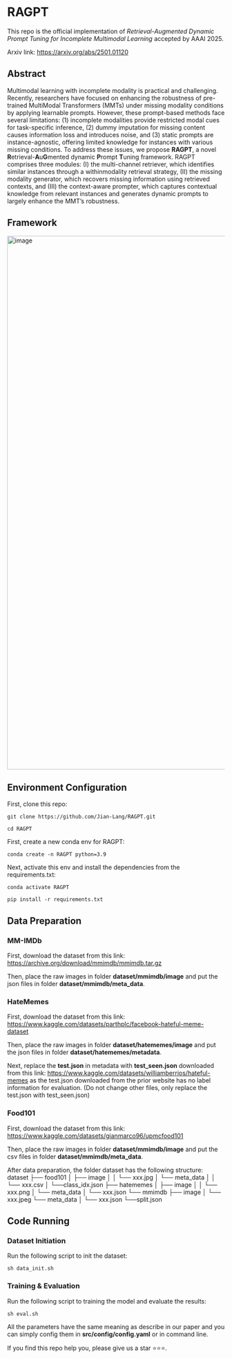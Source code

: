 # RAGPT
This repo is the official implementation of _Retrieval-Augmented Dynamic Prompt Tuning for Incomplete Multimodal Learning_ accepted by AAAI 2025. 

Arxiv link: https://arxiv.org/abs/2501.01120

## Abstract
Multimodal learning with incomplete modality is practical and challenging. Recently, researchers have focused on enhancing the robustness of pre-trained MultiModal Transformers (MMTs) under missing modality conditions by applying learnable prompts. However, these prompt-based methods face several limitations: (1) incomplete modalities provide restricted modal cues for task-specific inference, (2) dummy imputation for missing content causes information loss and introduces noise, and (3) static prompts are instance-agnostic, offering limited knowledge for instances with various missing conditions. To address these issues, we propose **RAGPT**, a novel **R**etrieval-**A**u**G**mented dynamic **P**rompt **T**uning framework. RAGPT comprises three modules: (I) the multi-channel retriever, which identifies similar instances through a withinmodality retrieval strategy, (II) the missing modality generator, which recovers missing information using retrieved contexts, and (III) the context-aware prompter, which captures contextual knowledge from relevant instances and generates dynamic prompts to largely enhance the MMT’s robustness. 

## Framework
<img width="1232" alt="image" src="https://github.com/user-attachments/assets/0a7e7510-076d-4dd0-99cd-dcec59dc775e" />

## Environment Configuration
First, clone this repo:
```shell
git clone https://github.com/Jian-Lang/RAGPT.git

cd RAGPT
```
First, create a new conda env for RAGPT:
```shell
conda create -n RAGPT python=3.9
```
Next, activate this env and install the dependencies from the requirements.txt:
```shell
conda activate RAGPT

pip install -r requirements.txt
```

## Data Preparation
### MM-IMDb
First, download the dataset from this link: https://archive.org/download/mmimdb/mmimdb.tar.gz

Then, place the raw images in folder **dataset/mmimdb/image** and put the json files in folder **dataset/mmimdb/meta_data**.
### HateMemes
First, download the dataset from this link: https://www.kaggle.com/datasets/parthplc/facebook-hateful-meme-dataset

Then, place the raw images in folder **dataset/hatememes/image** and put the json files in folder **dataset/hatememes/metadata**.

Next, replace the **test.json** in metadata with **test_seen.json** downloaded from this link: https://www.kaggle.com/datasets/williamberrios/hateful-memes as the test.json downloaded from the prior website has no label information for evaluation. (Do not change other files, only replace the test.json with test_seen.json)
### Food101
First, download the dataset from this link: https://www.kaggle.com/datasets/gianmarco96/upmcfood101

Then, place the raw images in folder **dataset/mmimdb/image** and put the csv files in folder **dataset/mmimdb/meta_data**.

After data preparation, the folder dataset has the following structure:
dataset
├── food101
│   ├── image
│   │   └── xxx.jpg
│   └── meta_data
│   │    └── xxx.csv
│   └──class_idx.json
├── hatememes
│   ├── image
│   │   └── xxx.png
│   └── meta_data
│       └── xxx.json
└── mmimdb
    ├── image
    │   └── xxx.jpeg
    └── meta_data
    │    └── xxx.json
    └──split.json

## Code Running
### Dataset Initiation
Run the following script to init the dataset:
```shell
sh data_init.sh
```

### Training & Evaluation
Run the following script to training the model and evaluate the results:
```shell
sh eval.sh
```
All the parameters have the same meaning as describe in our paper and you can simply config them in **src/config/config.yaml** or in command line.

If you find this repo help you, please give us a star ⭐⭐⭐.